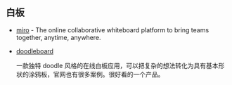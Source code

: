 ## 白板

- [miro](https://miro.com/) - The online collaborative whiteboard platform to bring teams together, anytime, anywhere.
- [doodleboard](https://www.doodleboard.pro/)

    一款独特 doodle 风格的在线白板应用，可以把复杂的想法转化为具有基本形状的涂鸦板，官网也有很多案例。很好看的一个产品。

